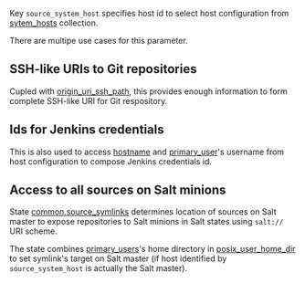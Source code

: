 
Key `source_system_host` specifies host id to select host configuration
from [sytem_hosts][1] collection.

There are multipe use cases for this parameter.

## SSH-like URIs to Git repositories ##

Cupled with [origin_uri_ssh_path][4], this provides enough information
to form complete SSH-like URI for Git respository.

## Ids for Jenkins credentials ##

This is also used to access [hostname][2] and [primary_user][3]'s username
from host configuration to compose Jenkins credentials id.

## Access to all sources on Salt minions ##

State [common.source_symlinks][5] determines location of sources on Salt master
to expose repositories to Salt minions in Salt states using `salt://` URI
scheme.

The state combines [primary_users][3]'s home directory in [posix_user_home_dir][6]
to set symlink's target on Salt master (if host identified by `source_system_host`
is actually the Salt master).

[1]: /docs/pillars/common/system_host_roles/readme.md
[2]: /docs/pillars/common/system_hosts/_id/hostname/readme.md
[3]: /docs/pillars/common/system_hosts/_id/primary_user/readme.md
[4]: /docs/pillars/common/system_features/deploy_environment_sources/source_repositories/_id/git/origin_uri_ssh_path/readme.md
[5]: /docs/states/common/source_symlinks/init.sls.md
[6]: /docs/pillars/common/system_accounts/_id/posix_user_home_dir/readme.md

